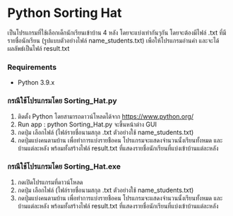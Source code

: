 # Python Sorting Hat
เป็นโปรแกรมที่ใช้เลือกเด็กนักเรียนเข้าบ้าน 4 หลัง โดยจะแบ่งเท่ากันๆกัน โดยจะต้องมีไฟล์ .txt ที่มีรายชื่อนักเรียน 
(รูปแบบตัวอย่างไฟล์ name_students.txt) เพือให้โปรแกรมอ่านค่า และจะได้ผลลัพธ์เป็นไฟล์ result.txt

### Requirements
* Python 3.9.x

### กรณีใช้โปรแกรมโดย Sorting_Hat.py
1. ติดตั้ง Python โดยสามารถดาวน์โหลดได้จาก https://www.python.org/
2. Run app : python Sorting_Hat.py จะขึ้นหน้าต่าง GUI
3. กดปุ่ม เลือกไฟล์ (ไฟล์รายชื่อนามสกุล .txt ตัวอย่างใช้ name_students.txt)
4. กดปุ่มแบ่งคนตามบ้าน เพื่อทำการแบ่งรายชือคน โปรแกรมจะแสดงจำนวนนั้งเรียนทั้งหมด และบ้านแต่ละหลัง พร้อมทั้งสร้างไฟล์ result.txt ที่แสดงรายชื่อนักเรียนที่แบ่งเข้าบ้านแต่ละหลัง

### กรณีใช้โปรแกรมโดย Sorting_Hat.exe
1. กดเปิดโปรแกรมที่ดาวน์โหลด
2. กดปุ่ม เลือกไฟล์ (ไฟล์รายชื่อนามสกุล .txt ตัวอย่างใช้ name_students.txt)
3. กดปุ่มแบ่งคนตามบ้าน เพื่อทำการแบ่งรายชือคน โปรแกรมจะแสดงจำนวนนั้งเรียนทั้งหมด และบ้านแต่ละหลัง พร้อมทั้งสร้างไฟล์ result.txt ที่แสดงรายชื่อนักเรียนที่แบ่งเข้าบ้านแต่ละหลัง
